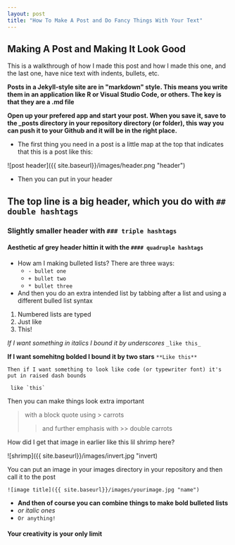 ```yaml
---
layout: post
title: "How To Make A Post and Do Fancy Things With Your Text"
---
```


## Making A Post and Making It Look Good

This is a walkthrough of how I made this post and how I made this one, and the last one, have nice text with indents, bullets, etc. 

**Posts in a Jekyll-style site are in "markdown" style. This means you write them in an application like R or Visual Studio Code, or others. The key is that they are a .md file**

**Open up your prefered app and start your post. When you save it, save to the _posts directory in your repository directory (or folder), this way you can push it to your Github and it will be in the right place.**

- The first thing you need in a post is a little map at the top that indicates that this is a post like this:

![post header]({{ site.baseurl}}/images/header.png "header")

- Then you can put in your header

## The top line is a big header, which you do with `## double hashtags`

### Slightly smaller header with `### triple hashtags`

#### Aesthetic af grey header hittin it with the `#### quadruple hashtags`

- How am I making bulleted lists? There are three ways:
    * `- bullet one`
    * `+ bullet two`
    * `* bullet three`
- And then you do an extra intended list by tabbing after a list and using a different bulled list syntax

1. Numbered lists are typed
2. Just like
3. This! 

_If I want something in italics I bound it by underscores_
`_like this_`

**If I want somehitng bolded I bound it by two stars**
`**Like this**`

`Then if I want something to look like code (or typewriter font) it's put in raised dash bounds`
```javasript
 like `this` 
 ```
Then you can make things look extra important
 > with a block quote using > carrots
 >> and further emphasis with >> double carrots

How did I get that image in earlier like this lil shrimp here?

![shrimp]({{ site.baseurl}}/images/invert.jpg "invert)

You can put an image in your images directory in your repository and then call it to the post 

`![image title]({{ site.baseurl}}/images/yourimage.jpg "name")`

- **And then of course you can combine things to make bold bulleted lists**
- _or italic ones_
- `Or anything!`

#### Your creativity is your only limit 